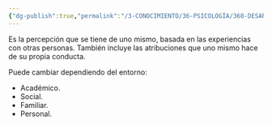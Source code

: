 ```yaml
---
{"dg-publish":true,"permalink":"/3-CONOCIMIENTO/36-PSICOLOGÍA/368-DESARROLLO DE LA PERSONALIDAD/Autoconcepto/"}
---
```


Es la percepción que se tiene de uno mismo, basada en las experiencias con otras personas. También incluye las atribuciones que uno mismo hace de su propia conducta.

Puede cambiar dependiendo del entorno:
- Académico.
- Social.
- Familiar.
- Personal.